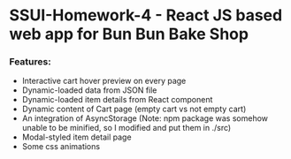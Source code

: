 # SSUI-Homework-4 - React JS based web app for Bun Bun Bake Shop
### Features:
 - Interactive cart hover preview on every page
 - Dynamic-loaded data from JSON file
 - Dynamic-loaded item details from React component
 - Dynamic content of Cart page (empty cart vs not empty cart)
 - An integration of AsyncStorage (Note: npm package was somehow unable to be minified, so I modified and put them in ./src)
 - Modal-styled item detail page
 - Some css animations
